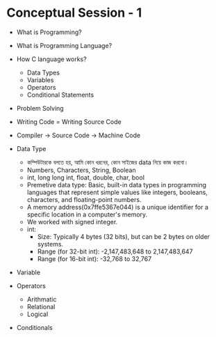 # Conceptual Session - 1

- What is Programming?
- What is Programming Language?
- How C language works?

    - Data Types
    - Variables
    - Operators
    - Conditional Statements

- Problem Solving

- Writing Code = Writing Source Code
- Compiler -> Source Code -> Machine Code


- Data Type
    - কম্পিউটারকে বলতে হয়, আমি কোন ধরনের, কোন সাইজের data নিয়ে কাজ করবো।
    - Numbers, Characters, String, Boolean
    - int, long long int, float, double, char, bool
    - Premetive data type: Basic, built-in data types in programming languages that represent simple values like integers, booleans, characters, and floating-point numbers.
    - A memory address(0x7ffe5367e044) is a unique identifier for a specific location in a computer's memory.
    - We worked with signed integer.
    - int:
        - Size: Typically 4 bytes (32 bits), but can be 2 bytes on older systems.
        - Range (for 32-bit int): -2,147,483,648 to 2,147,483,647
        - Range (for 16-bit int): -32,768 to 32,767

- Variable

- Operators
    - Arithmatic
    - Relational
    - Logical
- Conditionals
